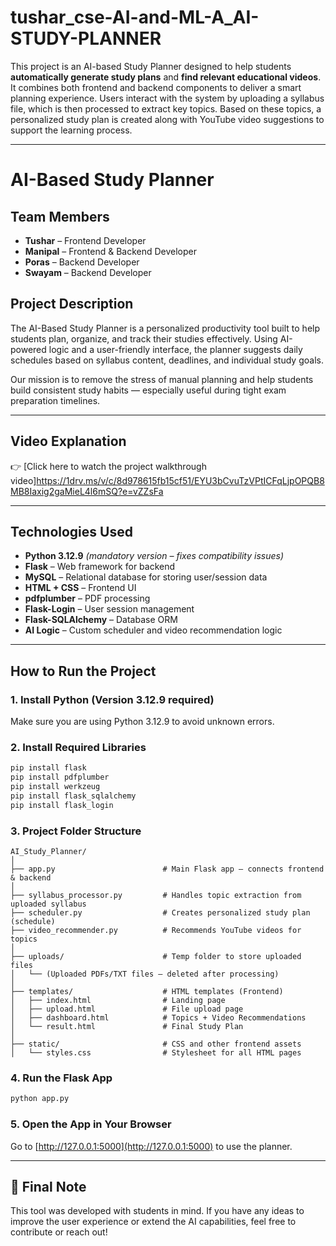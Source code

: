 #  tushar_cse-AI-and-ML-A_AI-STUDY-PLANNER

This project is an AI-based Study Planner designed to help students **automatically generate study plans** and **find relevant educational videos**. It combines both frontend and backend components to deliver a smart planning experience. Users interact with the system by uploading a syllabus file, which is then processed to extract key topics. Based on these topics, a personalized study plan is created along with YouTube video suggestions to support the learning process.

---

#  AI-Based Study Planner

##  Team Members
- **Tushar** – Frontend Developer  
- **Manipal** – Frontend & Backend Developer  
- **Poras** – Backend Developer  
- **Swayam** – Backend Developer

##  Project Description
The AI-Based Study Planner is a personalized productivity tool built to help students plan, organize, and track their studies effectively. Using AI-powered logic and a user-friendly interface, the planner suggests daily schedules based on syllabus content, deadlines, and individual study goals.

Our mission is to remove the stress of manual planning and help students build consistent study habits — especially useful during tight exam preparation timelines.

---

##  Video Explanation
👉 [Click here to watch the project walkthrough video]https://1drv.ms/v/c/8d978615fb15cf51/EYU3bCvuTzVPtICFqLjpOPQB8MB8Iaxig2gaMieL4l6mSQ?e=vZZsFa

---

##  Technologies Used
- **Python 3.12.9** *(mandatory version – fixes compatibility issues)*  
- **Flask** – Web framework for backend  
- **MySQL** – Relational database for storing user/session data  
- **HTML + CSS** – Frontend UI  
- **pdfplumber** – PDF processing  
- **Flask-Login** – User session management  
- **Flask-SQLAlchemy** – Database ORM  
- **AI Logic** – Custom scheduler and video recommendation logic

---

##  How to Run the Project

###  1. Install Python (Version 3.12.9 required)
Make sure you are using Python 3.12.9 to avoid unknown errors.

###  2. Install Required Libraries
```bash
pip install flask
pip install pdfplumber
pip install werkzeug
pip install flask_sqlalchemy
pip install flask_login
```

###  3. Project Folder Structure

```
AI_Study_Planner/
│
├── app.py                        # Main Flask app — connects frontend & backend
│
├── syllabus_processor.py         # Handles topic extraction from uploaded syllabus
├── scheduler.py                  # Creates personalized study plan (schedule)
├── video_recommender.py          # Recommends YouTube videos for topics
│
├── uploads/                      # Temp folder to store uploaded files
│   └── (Uploaded PDFs/TXT files — deleted after processing)
│
├── templates/                    # HTML templates (Frontend)
│   ├── index.html                # Landing page
│   ├── upload.html               # File upload page
│   ├── dashboard.html            # Topics + Video Recommendations
│   └── result.html               # Final Study Plan
│
├── static/                       # CSS and other frontend assets
│   └── styles.css                # Stylesheet for all HTML pages
```

###  4. Run the Flask App
```bash
python app.py
```

###  5. Open the App in Your Browser
Go to [http://127.0.0.1:5000](http://127.0.0.1:5000) to use the planner.

---

## 💬 Final Note

This tool was developed with students in mind. If you have any ideas to improve the user experience or extend the AI capabilities, feel free to contribute or reach out!


